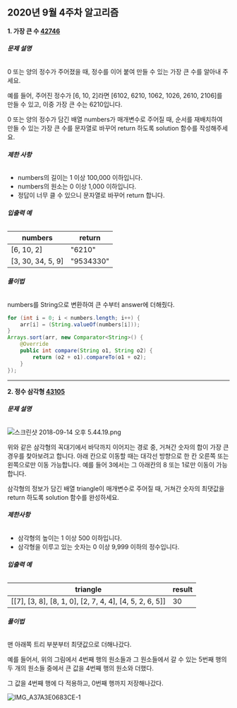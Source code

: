 ## 2020년 9월 4주차 알고리즘

**1. 가장 큰 수 [42746](https://programmers.co.kr/learn/courses/30/lessons/42746)**

###### **문제 설명**

0 또는 양의 정수가 주어졌을 때, 정수를 이어 붙여 만들 수 있는 가장 큰 수를 알아내 주세요.

예를 들어, 주어진 정수가 [6, 10, 2]라면 [6102, 6210, 1062, 1026, 2610, 2106]를 만들 수 있고, 이중 가장 큰 수는 6210입니다.

0 또는 양의 정수가 담긴 배열 numbers가 매개변수로 주어질 때, 순서를 재배치하여 만들 수 있는 가장 큰 수를 문자열로 바꾸어 return 하도록 solution 함수를 작성해주세요.

###### **제한 사항**

- numbers의 길이는 1 이상 100,000 이하입니다.
- numbers의 원소는 0 이상 1,000 이하입니다.
- 정답이 너무 클 수 있으니 문자열로 바꾸어 return 합니다.

###### **입출력 예**

| numbers           | return    |
| ----------------- | --------- |
| [6, 10, 2]        | "6210"    |
| [3, 30, 34, 5, 9] | "9534330" |

###### **풀이법**

numbers를 String으로 변환하여 큰 수부터 answer에 더해줬다.

```java
for (int i = 0; i < numbers.length; i++) {
    arr[i] = (String.valueOf(numbers[i]));
}
Arrays.sort(arr, new Comparator<String>() {
    @Override
    public int compare(String o1, String o2) {
        return (o2 + o1).compareTo(o1 + o2);
    }
});
```

---

**2. 정수 삼각형 [43105](https://programmers.co.kr/learn/courses/30/lessons/43105)**

###### **문제 설명**

![스크린샷 2018-09-14 오후 5.44.19.png](https://grepp-programmers.s3.amazonaws.com/files/production/97ec02cc39/296a0863-a418-431d-9e8c-e57f7a9722ac.png)

위와 같은 삼각형의 꼭대기에서 바닥까지 이어지는 경로 중, 거쳐간 숫자의 합이 가장 큰 경우를 찾아보려고 합니다. 아래 칸으로 이동할 때는 대각선 방향으로 한 칸 오른쪽 또는 왼쪽으로만 이동 가능합니다. 예를 들어 3에서는 그 아래칸의 8 또는 1로만 이동이 가능합니다.

삼각형의 정보가 담긴 배열 triangle이 매개변수로 주어질 때, 거쳐간 숫자의 최댓값을 return 하도록 solution 함수를 완성하세요.

###### **제한사항**

- 삼각형의 높이는 1 이상 500 이하입니다.
- 삼각형을 이루고 있는 숫자는 0 이상 9,999 이하의 정수입니다.

###### **입출력 예**

| triangle                                                | result |
| ------------------------------------------------------- | ------ |
| [[7], [3, 8], [8, 1, 0], [2, 7, 4, 4], [4, 5, 2, 6, 5]] | 30     |

###### **풀이법**

맨 아래쪽 트리 부분부터 최댓값으로 더해나갔다.

예를 들어서, 위의 그림에서 4번째 행의 원소들과 그 원소들에서 갈 수 있는 5번째 행의 두 개의 원소들 중에서 큰 값을 4번째 행의 원소와 더했다.

그 값을 4번째 행에 다 적용하고, 0번째 행까지 저장해나갔다.

![IMG_A37A3E0683CE-1](https://user-images.githubusercontent.com/49138331/93873494-bff28b80-fd0c-11ea-96e0-92e70590553f.jpeg)